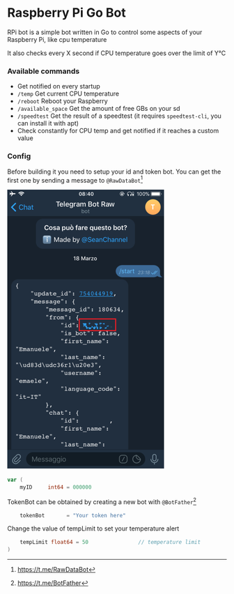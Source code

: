 <h1>Raspberry Pi Go Bot</h1>

<p>RPi bot is a simple bot written in Go to control some aspects of your Raspberry Pi, like cpu temperature</p>
<p>It also checks every X second if CPU temperature goes over the limit of Y°C</p>

<h3>Available commands</h3>

- Get notified on every startup
- ```/temp``` Get current CPU temperature
- ```/reboot``` Reboot your Raspberry
- ```/available_space``` Get the amount of free GBs on your sd
- ```/speedtest``` Get the result of a speedtest (it requires ```speedtest-cli```, you can install it with apt)
- Check constantly for CPU temp and get notified if it reaches a custom value

<h3>Config</h3>

Before building it you need to setup your id and token bot. You can get the first one by sending a message to ```@RawDataBot```[^1]

![alt text](img/raw.png)

```go
var (
	myID     int64 = 000000           
```
TokenBot can be obtained by creating a new bot with ```@BotFather```[^2]

```go
	tokenBot       = "Your token here" 
```
Change the value of tempLimit to set your temperature alert

```go
	tempLimit float64 = 50                // temperature limit
)
```

[^1]: https://t.me/RawDataBot
[^2]: https://t.me/BotFather
